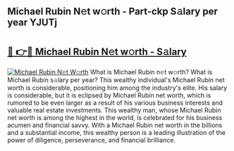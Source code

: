 ## Michael Rubin N𝚎t w𝚘rth - Part-ckp S𝚊lary per year YJUTj

# <h2><a href="http://gc05gl.nevu.top/?p=Michael+Rubin">🔗 👉🔴 Michael Rubin N𝚎t w𝚘rth - S𝚊lary</a></h2>

[![Michael Rubin N𝚎t W𝚘rth](https://i.imgur.com/Oavwk0R.jpeg)](http://gc05gl.nevu.top/?p=Michael+Rubin)
What is Michael Rubin n𝚎t w𝚘rth? What is Michael Rubin s𝚊lary per year?
This wealthy individual's Michael Rubin net worth is considerable, positioning him among the industry's elite. His salary is considerable, but it is eclipsed by Michael Rubin net worth, which is rumored to be even larger as a result of his various business interests and valuable real estate investments. This wealthy man, whose Michael Rubin net worth is among the highest in the world, is celebrated for his business acumen and financial savvy. With a Michael Rubin net worth in the billions and a substantial income, this wealthy person is a leading illustration of the power of diligence, perseverance, and financial brilliance.
